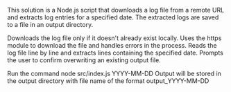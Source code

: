 This solution is a Node.js script that downloads a log file from a remote URL and extracts log entries for a specified date. The extracted logs are saved to a file in an output directory.

Downloads the log file only if it doesn't already exist locally.
Uses the https module to download the file and handles errors in the process.
Reads the log file line by line and extracts lines containing the specified date.
Prompts the user to confirm overwriting an existing output file.

Run the  command node src/index.js YYYY-MM-DD
Output will be stored in the output directory with file name of the format output_YYYY-MM-DD
